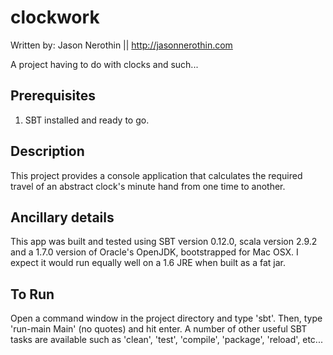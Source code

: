 clockwork
=========

Written by: Jason Nerothin || http://jasonnerothin.com

A project having to do with clocks and such...

Prerequisites
-------------
1. SBT installed and ready to go.

Description
-----------

This project provides a console application that calculates the required travel of an abstract clock's
minute hand from one time to another.

Ancillary details
-----------------

This app was built and tested using SBT version 0.12.0, scala version 2.9.2 and a 1.7.0 version of Oracle's
OpenJDK, bootstrapped for Mac OSX. I expect it would run equally well on a 1.6 JRE when built as a fat jar.

To Run
------

Open a command window in the project directory and type 'sbt'. Then, type 'run-main Main' (no quotes) and hit
enter. A number of other useful SBT tasks are available such as 'clean', 'test', 'compile', 'package', 'reload',
etc...

